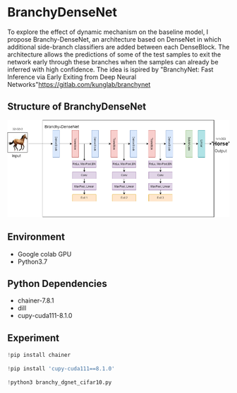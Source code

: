 # BranchyDenseNet
To explore the effect of dynamic mechanism on the baseline model, I propose Branchy-DenseNet, an architecture based on DenseNet in which additional side-branch classifiers are added between each DenseBlock. The architecture allows the predictions of some of the test samples to exit the network early through these branches when the samples can already be inferred with high confidence. The idea is ispired by "BranchyNet: Fast Inference via Early Exiting from Deep Neural Networks"https://gitlab.com/kunglab/branchynet
## Structure of BranchyDenseNet
<img width="520" alt="image" src="https://github.com/slenours/EnaDyNN/blob/main/BranchyDenseNet/img/BranchyDenseNet.png">

## Environment
* Google colab GPU
* Python3.7

## Python Dependencies
* chainer-7.8.1
* dill
* cupy-cuda111-8.1.0

## Experiment
```python
!pip install chainer
```
```python
!pip install 'cupy-cuda111==8.1.0'
```
```python
!python3 branchy_dgnet_cifar10.py
```
